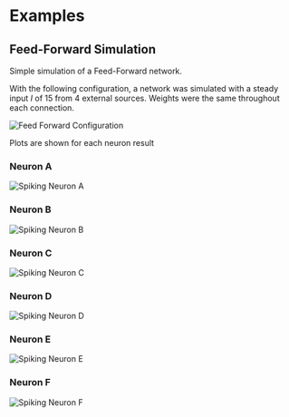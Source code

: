 # Examples #
## Feed-Forward Simulation ##
Simple simulation of a Feed-Forward network.

With the following configuration, a network was simulated with a steady input _I_ of 15 from 4 external sources. Weights were the same throughout each connection.

![Feed Forward Configuration](feedforward.png)

Plots are shown for each neuron result

### Neuron A ###
![Spiking Neuron A](plots/spiking-neuron-A-with-3-connections.png)

### Neuron B ###
![Spiking Neuron B](plots/spiking-neuron-B-with-4-connections.png)

### Neuron C ###
![Spiking Neuron C](plots/spiking-neuron-C-with-3-connections.png)

### Neuron D ###
![Spiking Neuron D](plots/spiking-neuron-D-with-3-connections.png)

### Neuron E ###
![Spiking Neuron E](plots/spiking-neuron-E-with-3-connections.png)

### Neuron F ###
![Spiking Neuron F](plots/spiking-neuron-F-with-2-connections.png)
